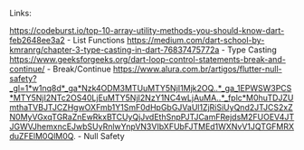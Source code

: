 Links:

https://codeburst.io/top-10-array-utility-methods-you-should-know-dart-feb2648ee3a2 - List Functions
https://medium.com/dart-school-by-kmranrg/chapter-3-type-casting-in-dart-76837475772a - Type Casting
https://www.geeksforgeeks.org/dart-loop-control-statements-break-and-continue/ - Break/Continue
https://www.alura.com.br/artigos/flutter-null-safety?_gl=1*w1nq8d*_ga*Nzk4ODM3MTUuMTY5NjI1Mjk2OQ..*_ga_1EPWSW3PCS*MTY5NjI2NTc2OS40LjEuMTY5NjI2NzY1NC4wLjAuMA..*_fplc*M0huTDJZUmthaTVBJTJCZHgwOXFmb1Y1SmF0dHpGbGJVaUl1ZjRiSiUyQnd2JTJCS2xZN0MyVGxqTGRaZnEwRkxBTCUyQjJvdEthSnpPJTJCamFRejdsM2FUOEV4JTJGWVJhemxncEJwbSUyRnlwYnpVN3VIbXFUbFJTMEd1WXNvV1JQTGFMRXduZFElM0QlM0Q. - Null Safety

